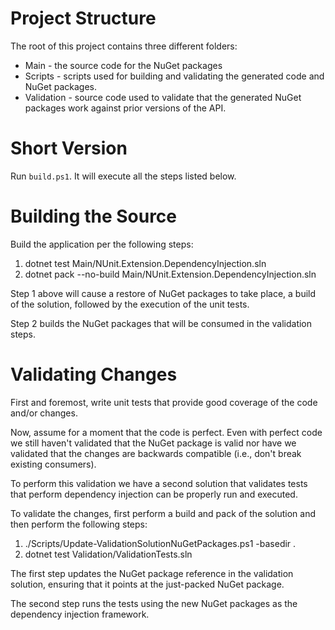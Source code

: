 # Project Structure 

The root of this project contains three different folders:
* Main - the source code for the NuGet packages
* Scripts - scripts used for building and validating the generated code 
  and NuGet packages.
* Validation - source code used to validate that the generated NuGet
  packages work against prior versions of the API.

# Short Version

 Run `build.ps1`. It will execute all the steps listed below. 


# Building the Source

 Build the application per the following steps:
 
 1. dotnet test Main/NUnit.Extension.DependencyInjection.sln
 1. dotnet pack --no-build Main/NUnit.Extension.DependencyInjection.sln
 
 Step 1 above will cause a restore of NuGet packages to take place, a 
 build of the solution, followed by the execution of the unit tests.
 
 Step 2 builds the NuGet packages that will be consumed in the validation
 steps.

# Validating Changes
 
 First and foremost, write unit tests that provide good coverage of the
 code and/or changes.
 
 Now, assume for a moment that the code is perfect. Even with perfect
 code we still haven't validated that the NuGet package is valid nor have 
 we validated that the changes are backwards compatible (i.e., don't break 
 existing consumers).
 
 To perform this validation we have a second solution that validates tests
 that perform dependency injection can be properly run and executed.
 
 To validate the changes, first perform a build and pack of the solution 
 and then perform the following steps:
 
 1. ./Scripts/Update-ValidationSolutionNuGetPackages.ps1 -basedir .
 1. dotnet test Validation/ValidationTests.sln
 
 The first step updates the NuGet package reference in the validation 
 solution, ensuring that it points at the just-packed NuGet package.
 
 The second step runs the tests using the new NuGet packages as the
 dependency injection framework.
